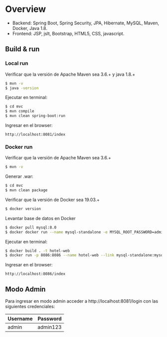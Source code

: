 # Overview
 
- Backend: Spring Boot, Spring Security, JPA, Hibernate, MySQL, Maven, Docker, Java 1.8.
- Frontend: JSP, jslt, Bootstrap, HTML5, CSS, javascript.

## Build & run

### Local run

Verificar que la versión de Apache Maven sea 3.6.+ y java 1.8.+

```sh
$ mvn -v 
$ java -version 
```

Ejecutar en terminal:

```sh
$ cd mvc
$ mvn compile
$ mvn clean spring-boot:run
```

Ingresar en el browser:

```http://localhost:8081/index``` 

### Docker run

Verificar que la versión de Apache Maven sea 3.6.+

```sh
$ mvn -v  
```

Generar .war:

```sh
$ cd mvc
$ mvn clean package
```
Verificar que la versión de Docker sea 19.03.+

```sh
$ docker version
```

Levantar base de datos en Docker

```sh
$ docker pull mysql:8.0
$ docker docker run --name mysql-standalone -e MYSQL_ROOT_PASSWORD=admin -e MYSQL_DATABASE=HOTEL -e MYSQL_PASSWORD=admin -d mysql:8.0
```

Ejecutar en terminal:

```sh
$ docker build . -t hotel-web
$ docker run -p 8086:8086 --name hotel-web --link mysql-standalone:mysql -d hotel-web
```

Ingresar en el browser:

```http://localhost:8086/index``` 

## Modo Admin

Para ingresar en modo admin acceder a http://localhost:8081/login con las siguientes credenciales:

| Username | Password |
| -------- | -------- |
| admin    | admin123 |

